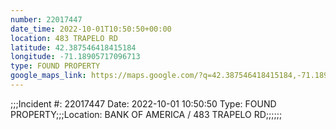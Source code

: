 ```yaml
---
number: 22017447
date_time: 2022-10-01T10:50:50+00:00
location: 483 TRAPELO RD
latitude: 42.387546418415184
longitude: -71.18905717096713
type: FOUND PROPERTY
google_maps_link: https://maps.google.com/?q=42.387546418415184,-71.18905717096713
---
```


;;;Incident #: 22017447  Date: 2022-10-01 10:50:50   Type: FOUND PROPERTY;;;Location: BANK OF AMERICA / 483 TRAPELO RD;;;;;;
